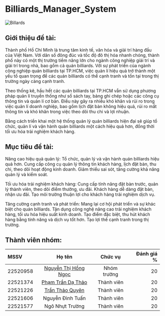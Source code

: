 # Billiards_Manager_System

![Billards](https://i.pinimg.com/originals/11/d4/09/11d40933aa3119bb62445290378b8930.jpg)

## Giới thiệu đề tài:
Thành phố Hồ Chí Minh là trung tâm kinh tế, văn hóa và giải trí hàng đầu của Việt Nam. Với dân số đông đúc và tốc độ đô thị hóa nhanh chóng, thành phố này có một thị trường tiềm năng lớn cho ngành công nghiệp giải trí và giải trí trong nhà, bao gồm cả quán billiards. Với sự phát triển của ngành công nghiệp quán billiards tại TP.HCM, việc quản lí hiệu quả trở thành một yếu tố quan trọng để các quán billiards có thể cạnh tranh và tồn tại trong thị trường ngày càng cạnh tranh. 

Theo thống kê, hầu hết các quán billiards tại TP.HCM vẫn sử dụng phương pháp quản lí truyền thống như sổ sách tay, bảng ghi chép hoặc các công cụ thông tin và quản lí cơ bản. Điều này gây ra nhiều khó khăn và rủi ro trong việc quản lí doanh nghiệp, bao gồm lịch đặt bàn không hiệu quả, rủi ro mất thông tin và khó khăn trong việc theo dõi thu chi và lợi nhuận. 

Bằng cách triển khai một hệ thống quản lý quán billiards hiện đại sẽ giúp tổ chức, quản lí và vận hành quán billiards một cách hiệu quả hơn, đồng thời tối ưu hóa trải nghiệm khách hàng.

## Mục tiêu đề tài: 
Nâng cao hiệu quả quản lý:
Tổ chức, quản lý và vận hành quán billiards hiệu quả hơn.
Cung cấp công cụ quản lý thông tin khách hàng, lịch đặt bàn, thu chi, theo dõi hoạt động kinh doanh.
Giảm thiểu sai sót, tăng cường khả năng quản lý và kiểm soát.

Tối ưu hóa trải nghiệm khách hàng:
Cung cấp tính năng đặt bàn trước, quản lý thành viên, theo dõi điểm thưởng, ưu đãi.
Khách hàng dễ dàng đặt bàn, nhận ưu đãi.
Tạo môi trường thuận lợi cho khách hàng trải nghiệm dịch vụ.

Tăng cường cạnh tranh và phát triển:
Mang lại cơ hội phát triển và sự khác biệt cho quán billiards.
Tận dụng công nghệ nâng cao trải nghiệm khách hàng, tối ưu hóa hiệu suất kinh doanh.
Tạo điểm đặc biệt, thu hút khách hàng bằng tính năng và dịch vụ tốt hơn.
Tạo lợi thế cạnh tranh trong thị trường.

## Thành viên nhóm:

| MSSV | Họ tên | Chức vụ | Đánh giá % |
|:---------| :-------:| :--------: | -------: |
| 22520958 | [Nguyễn Thị Hồng Ngọc](https://github.com/hnocc) | Nhóm trưởng | 20 |
| 22521374 | [Phạm Trần Dạ Thảo](https://github.com/dthcora) | Thành viên | 20 |
| 22521226 | [Trần Thảo Quyên](https://github.com/wienquyenn) | Thành viên | 20 |
| 22521606 | Nguyễn Đình Tuấn | Thành viên | 20 |
| 22521577 | Ngô Nhựt Trường | Thành viên | 20 |
